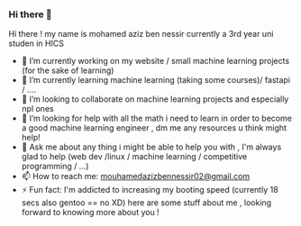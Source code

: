 ### Hi there 👋

<!--
**Zetsu-JackOfAllTrades/Zetsu-JackOfAllTrades** is a ✨ _special_ ✨ repository because its `README.md` (this file) appears on your GitHub profile.

Here are some ideas to get you started:

- 🔭 I’m currently working on my website / machine learning courses and small projects 
- 🌱 I’m currently learning some machine learning course / fastapi / ....
- 👯 I’m looking to collaborate on n machine learning projects 
- 🤔 I’m looking for help with all the math i need to learn in order to become a good machine learning engineer , dm me any resources u think might help!
- 💬 Ask me about any thing i might be able to help you with , I'm always glad to help (web dev /linux / machine learning / competitive programming / ...) 
- 📫 How to reach me: mouhamedazizbennessir02@gmail.com
- ⚡ Fun fact: i am addicted to increasing my booting speed (currently 18 secs also gentoo == no XD) 
-->Hi there ! my name is mohamed aziz ben nessir currently a 3rd year uni studen in HICS 
- 🔭 I’m currently working on my website / small machine learning projects (for the sake of learning) 
- 🌱 I’m currently learning machine learning (taking some courses)/ fastapi / ....
- 👯 I’m looking to collaborate on machine learning projects and especially npl ones 
- 🤔 I’m looking for help with all the math i need to learn in order to become a good machine learning engineer , dm me any resources u think might help!
- 💬 Ask me about any thing i might be able to help you with , I'm always glad to help (web dev /linux / machine learning / competitive programming / ...) 
- 📫 How to reach me: mouhamedazizbennessir02@gmail.com
- ⚡ Fun fact: I'm addicted to increasing my booting speed (currently 18 secs also gentoo == no XD)
here are some stuff about me , looking forward to knowing more about you !

